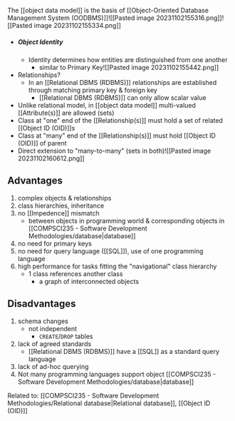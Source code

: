 The [[object data model]] is the basis of [[Object-Oriented Database Management System (OODBMS)]]![[Pasted image 20231102155316.png]]![[Pasted image 20231102155334.png]]

- ##### Object Identity
	- Identity determines how entities are distinguished from one another
		- similar to Primary Key![[Pasted image 20231102155442.png]]
- Relationships?
	- In an [[Relational DBMS (RDBMS)]] relationships are established through matching primary key & foreign key
		- [[Relational DBMS (RDBMS)]] can only allow scalar value
- Unlike relational model, in [[object data model]] multi-valued [[Attribute(s)]] are allowed (sets)
- Class at "one" end of the [[Relationship(s)]] must hold a set of related [[Object ID (OID)]]s
- Class at "many" end of the [[Relationship(s)]] must hold [[Object ID (OID)]] of parent
- Direct extension to "many-to-many" (sets in both)![[Pasted image 20231102160612.png]]

## Advantages
1. complex objects & relationships
2. class hierarchies, inheritance
3. no [[Impedence]] mismatch
	- between objects in programming world & corresponding objects in [[COMPSCI235 - Software Development Methodologies/database|database]]
4. no need for primary keys
5. no need for query language ([[SQL]]), use of one programming language
6. high performance for tasks fitting the "navigational" class hierarchy
	- 1 class references another class
		- a graph of interconnected objects

## Disadvantages
1. schema changes
	- not independent
		- `CREATE`/`DROP` tables
2. lack of agreed standards
	- [[Relational DBMS (RDBMS)]] have a [[SQL]] as a standard query language
3. lack of ad-hoc querying
4. Not many programming languages support object [[COMPSCI235 - Software Development Methodologies/database|database]]

Related to: [[COMPSCI235 - Software Development Methodologies/Relational database|Relational database]], [[Object ID (OID)]]
